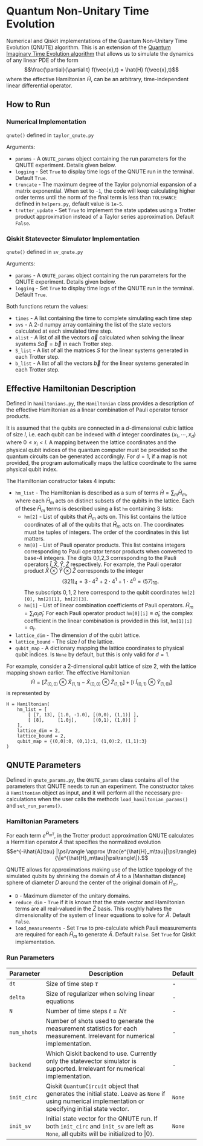 # Quantum Non-Unitary Time Evolution

Numerical and Qiskit implementations of the Quantum Non-Unitary Time Evolution (QNUTE) algorithm. This is an extension of the [Quantum Imaginary Time Evolution algorithm](https://www.nature.com/articles/s41567-019-0704-4) that allows us to simulate the dynamics of any linear PDE of the form
$$\frac{\partial}{\partial t} f(\vec{x},t) = \hat{H} f(\vec{x},t)$$
where the effective Hamiltonian $\hat{H}$, can be an arbitrary, time-independent linear differential operator. 

## How to Run
### Numerical Implementation
`qnute()` defined in `taylor_qnute.py`

Arguments:
* `params` - A `QNUTE_params` object containing the run parameters for the QNUTE experiment. Details given below.
* `logging` - Set `True` to display time logs of the QNUTE run in the terminal. Default `True`.
* `truncate` - The maximum degree of the Taylor polynomial expansion of a matrix exponential. When set to `-1`, the code will keep calculating higher order terms until the norm of the final term is less than `TOLERANCE` defined in `helpers.py`, default value is `1e-5`.
* `trotter_update` - Set `True` to implement the state updates using a Trotter product approximation instead of a Taylor series approximation. Default `False`.

### Qiskit Statevector Simulator Implementation
`qnute()` defined in `sv_qnute.py`

Arguments:
* `params` - A `QNUTE_params` object containing the run parameters for the QNUTE experiment. Details given below.
* `logging` - Set `True` to display time logs of the QNUTE run in the terminal. Default `True`.

Both functions return the values:
* `times` - A list containing the time to complete simulating each time step
* `svs` - A 2-d numpy array containing the list of the state vectors calculated at each simulated time step.
* `alist` - A list of all the vectors $\vec{a}$ calculated when solving the linear systems $S\vec{a}=\vec{b}$ in each Trotter step.
* `S_list` - A list of all the matrices $S$ for the linear systems generated in each Trotter step.
* `b_list` - A list of all the vectors $\vec{b}$ for the linear systems generated in each Trotter step.

## Effective Hamiltonian Description
Defined in `hamiltonians.py`, the `Hamiltonian` class provides a description of the effective Hamiltonian as a linear combination of Pauli operator tensor products.

It is assumed that the qubits are connected in a $d$-dimensional cubic lattice of size $l$, i.e. each qubit can be indexed with $d$ integer coordinates $(x_1,\cdots,x_d)$ where $0\leq x_i < l$. A mapping between the lattice coordinates and the physical qubit indices of the quantum computer must be provided so the quantum circuits can be generated accordingly. For $d=1$, if a map is not provided, the program automatically maps the lattice coordinate to the same physical qubit index.

The Hamiltonian constructor takes 4 inputs:
* `hm_list` - The Hamiltonian is described as a sum of terms $\hat{H}=\sum_m\hat{H}_m$, where each $\hat{H}_m$ acts on distinct subsets of the qubits in the lattice. Each of these $\hat{H}_m$ terms is described using a list `hm` containing 3 lists:
    * `hm[2]` - List of qubits that $\hat{H}_m$ acts on. This list contains the lattice coordinates of all of the qubits that $\hat{H}_m$ acts on. The coordinates must be tuples of integers. The order of the coordinates in this list matters.
    * `hm[0]` - List of Pauli operator products. This list contains integers corresponding to Pauli operator tensor products when converted to base-4 integers. The digits 0,1,2,3 corresponding to the Pauli operators $\hat{I},\hat{X},\hat{Y},\hat{Z}$ respectively. For example, the Pauli operator product
    $\hat{X} \otimes \hat{Y} \otimes \hat{Z}$
    corresponds to the integer
    $$(321)_{4} = 3\cdot 4^2 + 2\cdot 4^1 + 1 \cdot 4^0 =(57)_{10}.$$
    The subscripts $0,1,2$ here correspond to the qubit coordinates `hm[2][0], hm[2][1], hm[2][3]`.
    * `hm[1]` - List of linear combination coefficients of Pauli operators. $\hat{H}_m = \sum_i \alpha_i \hat{\sigma}_i.$ For each Pauli operator product `hm[0][i]`$\equiv\hat{\sigma}_i$, the complex coefficient in the linear combination is provided in this list, `hm[1][i]`$=\alpha_i$.
* `lattice_dim` - The dimension $d$ of the qubit lattice.
* `lattice_bound` - The size $l$ of the lattice.
* `qubit_map` - A dictionary mapping the lattice coordinates to physical qubit indices. Is `None` by default, but this is only valid for $d=1$.

For example, consider a 2-dimensional qubit lattice of size 2, with the lattice mapping shown earlier. The effective Hamiltonian
$$\hat{H} = \left[\hat{Z}_{(0,0)}\otimes\hat{X}_{(1,1)} - \hat{X}_{(0,0)}\otimes\hat{Z}_{(1,1)}\right] + \left[i\ \hat{I}_{(0,1)}\otimes\hat{Y}_{(1,0)}\right]$$
is represented by
```
H = Hamiltonian(
    hm_list = [
        [ [7, 13], [1.0, -1.0], [(0,0), (1,1)] ],
        [ [8],     [1.0j],      [(0,1), (1,0)] ]
    ],
    lattice_dim = 2,
    lattice_bound = 2,
    qubit_map = {(0,0):0, (0,1):1, (1,0):2, (1,1):3}
)
```

## QNUTE Parameters
Defined in `qnute_params.py`, the `QNUTE_params` class contains all of the parameters that QNUTE needs to run an experiment. The constructor takes a `Hamiltonian` object as input, and it will perform all the necessary pre-calculations when the user calls the methods `load_hamiltonian_params()` and `set_run_params()`.

### Hamiltonian Parameters
For each term $e^{\hat{H}_m \tau}$, in the Trotter product approximation QNUTE calculates a Hermitian operator $\hat{A}$ that specifies the normalized evolution
$$e^{-i\hat{A}\tau} |\psi\rangle \approx \frac{e^{\hat{H}_m\tau}|\psi\rangle}{\|e^{\hat{H}_m\tau}|\psi\rangle\|}.$$

QNUTE allows for approximations making use of the lattice topology of the simulated qubits by shrinking the domain of $\hat{A}$ to a (Manhattan distance) sphere of diameter $D$ around the center of the original domain of $\hat{H}_m$.
* `D` - Maximum diameter of the unitary domains.
* `reduce_dim` - `True` if it is known that the state vector and Hamiltonian terms are all real-valued in the $\hat{Z}$ basis. This roughly halves the dimensionality of the system of linear equations to solve for $\hat{A}$. Default `False`.
* `load_measurements` - Set `True` to pre-calculate which Pauli measurements are required for each $\hat{H}_m$ to generate $\hat{A}$. Default `False`. Set `True` for Qiskit implementation.

### Run Parameters
Parameter|Description|Default
------------|--------|-----
`dt`        | Size of time step $\tau$ | -
`delta`     | Size of regularizer when solving linear equations | - 
`N`         | Number of time steps $t=N\tau$ | - 
`num_shots` | Number of shots used to generate the measurement statistics for each measurement. Irrelevant for numerical implementation. | - 
`backend`   | Which Qiskit backend to use. Currently only the statevector simulator is supported. Irrelevant for numerical implementation. | - 
`init_circ` | Qiskit `QuantumCircuit` object that generates the initial state. Leave as `None` if using numerical implementation or specifying initial state vector. | `None`
`init_sv`   | Initial state vector for the QNUTE run. If both `init_circ` and `init_sv` are left as `None`, all qubits will be initialized to $\|0\rangle$. | `None`

